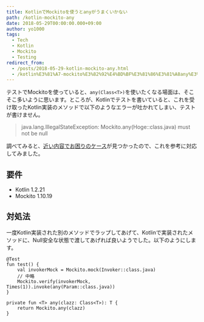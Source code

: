 ```yaml
---
title: KotlinでMockitoを使うとanyがうまくいかない
path: /kotlin-mockito-any
date: 2018-05-29T00:00:00.000+09:00
author: yo1000
tags:
  - Tech
  - Kotlin
  - Mockito
  - Testing
redirect_from:
  - /posts/2018-05-29-kotlin-mockito-any.html
  - /kotlin%E3%81%A7-mockito%E3%82%92%E4%BD%BF%E3%81%86%E3%81%A8any%E3%81%8C%E3%81%86%E3%81%BE%E3%81%8F%E3%81%84%E3%81%8B%E3%81%AA%E3%81%84
---
```


テストでMockitoを使っていると、`any(Class<T>)`を使いたくなる場面は、そこそこ多いように思います。ところが、Kotlinでテストを書いていると、これを受け取ったKotlin実装のメソッドで以下のようなエラーが吐かれてしまい、テストが書けません。

> java.lang.IllegalStateException: Mockito.any(Hoge::class.java) must not be null

調べてみると、[近い内容でお困りのケース](https://qiita.com/ko2ic/items/9a0b76f54e9e5e203d77)が見つかったので、これを参考に対応してみました。


## 要件
- Kotlin 1.2.21
- Mockito 1.10.19


## 対処法
一度Kotlin実装された別のメソッドでラップしてあげて、Kotlinで実装されたメソッドに、Null安全な状態で渡してあげれば良いようでした。以下のようにします。

```kotlin{numberLines:true}
@Test
fun test() {
    val invokerMock = Mockito.mock(Invoker::class.java)
    // 中略
    Mockito.verify(invokerMock, Times(1)).invoke(any(Param::class.java))
}

private fun <T> any(clazz: Class<T>): T {
    return Mockito.any(clazz)
}
```

